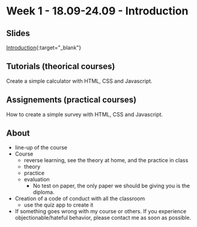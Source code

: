 # Week 1 - 18.09-24.09 - Introduction

## Slides

[Introduction](./slide.md){:target="_blank"}

## Tutorials (theorical courses)

Create a simple calculator with HTML, CSS and Javascript.

## Assignements (practical courses)

How to create a simple survey with HTML, CSS and Javascript.

## About


- line-up of the course
- Course
	- reverse learning, see the theory at home, and the practice in class
	- theory
	- practice
	- evaluation
		- No test on paper, the only paper we should be giving you is the diploma.
- Creation of a code of conduct with all the classroom
	- use the quiz app to create it
- If something goes wrong with my course or others. If you experience objectionable/hateful behavior, please contact me as soon as possible.
